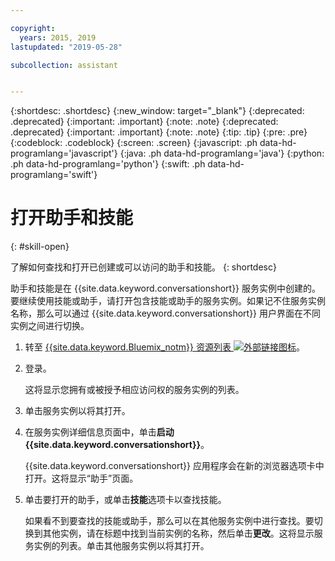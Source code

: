 ```yaml
---

copyright:
  years: 2015, 2019
lastupdated: "2019-05-28"

subcollection: assistant


---
```


{:shortdesc: .shortdesc}
{:new_window: target="_blank"}
{:deprecated: .deprecated}
{:important: .important}
{:note: .note}
{:deprecated: .deprecated}
{:important: .important}
{:note: .note}
{:tip: .tip}
{:pre: .pre}
{:codeblock: .codeblock}
{:screen: .screen}
{:javascript: .ph data-hd-programlang='javascript'}
{:java: .ph data-hd-programlang='java'}
{:python: .ph data-hd-programlang='python'}
{:swift: .ph data-hd-programlang='swift'}

# 打开助手和技能
{: #skill-open}

了解如何查找和打开已创建或可以访问的助手和技能。
{: shortdesc}

助手和技能是在 {{site.data.keyword.conversationshort}} 服务实例中创建的。要继续使用技能或助手，请打开包含技能或助手的服务实例。如果记不住服务实例名称，那么可以通过 {{site.data.keyword.conversationshort}} 用户界面在不同实例之间进行切换。

1.  转至 [{{site.data.keyword.Bluemix_notm}} 资源列表 ![外部链接图标](../../icons/launch-glyph.svg "外部链接图标")](https://cloud.ibm.com)。

1.  登录。

    这将显示您拥有或被授予相应访问权的服务实例的列表。

1.  单击服务实例以将其打开。

1.  在服务实例详细信息页面中，单击**启动 {{site.data.keyword.conversationshort}}**。

    {{site.data.keyword.conversationshort}} 应用程序会在新的浏览器选项卡中打开。这将显示“助手”页面。

1.  单击要打开的助手，或单击**技能**选项卡以查找技能。

    如果看不到要查找的技能或助手，那么可以在其他服务实例中进行查找。要切换到其他实例，请在标题中找到当前实例的名称，然后单击**更改**。这将显示服务实例的列表。单击其他服务实例以将其打开。
